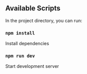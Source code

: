 ## Available Scripts

In the project directory, you can run:

### `npm install`

Install dependencies

### `npm run dev`

Start development server
